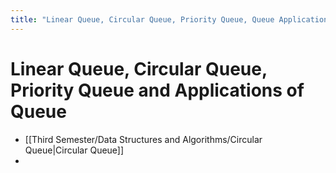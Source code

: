 ```yaml
---
title: "Linear Queue, Circular Queue, Priority Queue, Queue Applications"
---
```

# Linear Queue, Circular Queue, Priority Queue and Applications of Queue

- [[Third Semester/Data Structures and Algorithms/Circular Queue|Circular Queue]]
- 